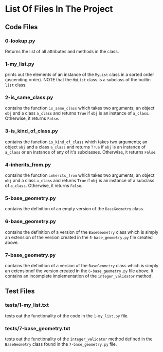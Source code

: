 # List Of Files In The Project

## Code Files

### 0-lookup.py
Returns the list of all attributes and methods in the class.

### 1-my_list.py
prints out the elements of an instance of the `MyList` class in a sorted order (ascending order). NOTE that the `MyList` class is a subclass of the builtin `list` class.

### 2-is_same_class.py
contains the function `is_same_class` which takes two arguments; an object `obj` and a class `a_class` and  returns `True` if `obj` is an instance of `a_class`. Otherwise, it returns `False`.

### 3-is_kind_of_class.py
contains the function `is_kind_of_class` which takes two arguments; an object `obj` and a class `a_class` and returns `True` if `obj` is an instance of `a_class` or an instance of any of it's subclasses. Otherwise, it returns `False`.

### 4-inherits_from.py
contains the function `inherits_from` which takes two arguments; an object `obj` and a class `a_class` and returns `True` if `obj` is an instance of a subclass of `a_class`. Otherwise, it returns `False`.

### 5-base_geometry.py
contains the definition of an empty version of the `BaseGeometry` class. 

### 6-base_geometry.py
contains the definition of a version of the `BaseGeometry` class which is simply an extension of the version created in the `5-base_geometry.py` file created above.

### 7-base_geometry.py
contains the definition of a version of the `BaseGeometry` class which is simply an extensionof the version created in the `6-base_geometry.py` file above. It contains an incomplete implementation of the `integer_validator` method.

###   

## Test Files

### tests/1-my_list.txt
tests out the functionality of the code in the `1-my_list.py` file.

### tests/7-base_geometry.txt
tests out the functionality of the `integer_validator` method defined in the `BaseGeometry` class found in the `7-base_geometry.py` file.
